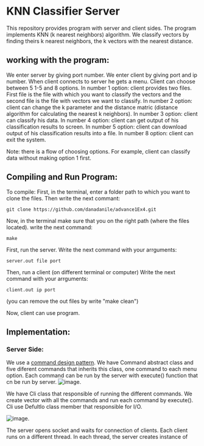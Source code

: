# KNN Classifier Server
This repository provides program with server and client sides. The program implements KNN (k nearest neighbors) algorithm.
We classify vectors by finding theirs k nearest neighbors, the k vectors with the nearest distance.

## working with the program:
We enter server by giving port number.
We enter client by giving port and ip number.
When client connects to server he gets a menu. Client can choose between 5 1-5 and 8 options.
In number 1 option: client provides two files. First file is the file with which you want to classify the vectors and the second file is the file with vectors we want to classify.
In number 2 option: client can change the k parameter and the distance matric (distance algorithm for calculating the nearest k neighbors).
In number 3 option: client can classify his data.
In number 4 option: client can get output of his classification results to screen.
In number 5 option: client can download output of his classification results into a file.
In number 8 option: client can exit the system.

Note: there is a flow of choosing options. For example, client can classify data without making option 1 first.

## Compiling and Run Program:
To compile: First, in the terminal, enter a folder path to which you want to clone the files.
Then write the next commant:
```
git clone https://github.com/danadanile/advance1Ex4.git
```
Now, in the terminal make sure that you on the right path (where the files located).
write the next command: 
```
make
```
First, run the server.
Write the next command with your arrguments:
```
server.out file port
```
Then, run a client (on different terminal or computer)
Write the next command with your arrguments:
```
client.out ip port
```
(you can remove the out files by write "make clean")

Now, client can use program.

## Implementation:

### Server Side:
We use a [command design pattern](https://en.wikipedia.org/wiki/Command_pattern).
We have Command abstract class and five diferent commands that inherits this class, one command to each menu option.
Each command can be run by the server with execute() function that cn be run by server.
![image](https://user-images.githubusercontent.com/117977429/213930358-6a94df78-e4f0-4006-8185-8922dd63e603.png).

We have Cli class that responsible of running the different commands. We create vector with all the commands and run each command by execute().
Cli use DefultIo class member that responsible for I/O.


![image](https://user-images.githubusercontent.com/117977429/213931338-ec63d6c6-9c9e-4d3d-ac57-377bd40ced47.png).

The server opens socket and waits for connection of clients. Each client runs on a different thread. In each thread, the server creates instance of 












